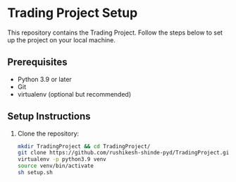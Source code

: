 # Trading Project Setup

This repository contains the Trading Project. Follow the steps below to set up the project on your local machine.

## Prerequisites

- Python 3.9 or later
- Git
- virtualenv (optional but recommended)

## Setup Instructions

1. Clone the repository:

   ```bash
   mkdir TradingProject && cd TradingProject/
   git clone https://github.com/rushikesh-shinde-pyd/TradingProject.git .
   virtualenv -p python3.9 venv
   source venv/bin/activate
   sh setup.sh
   ```

